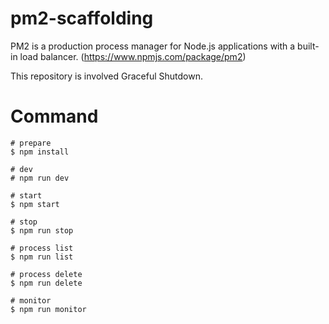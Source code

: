 # pm2-scaffolding

PM2 is a production process manager for Node.js applications with a built-in load balancer.
(https://www.npmjs.com/package/pm2)

This repository is involved Graceful Shutdown.

# Command

```
# prepare
$ npm install

# dev
# npm run dev

# start
$ npm start

# stop
$ npm run stop

# process list
$ npm run list

# process delete
$ npm run delete

# monitor
$ npm run monitor
```
